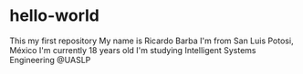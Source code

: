 # hello-world
This my first repository
My name is Ricardo Barba
I'm from San Luis Potosi, México
I'm currently 18 years old
I'm studying Intelligent Systems Engineering @UASLP
